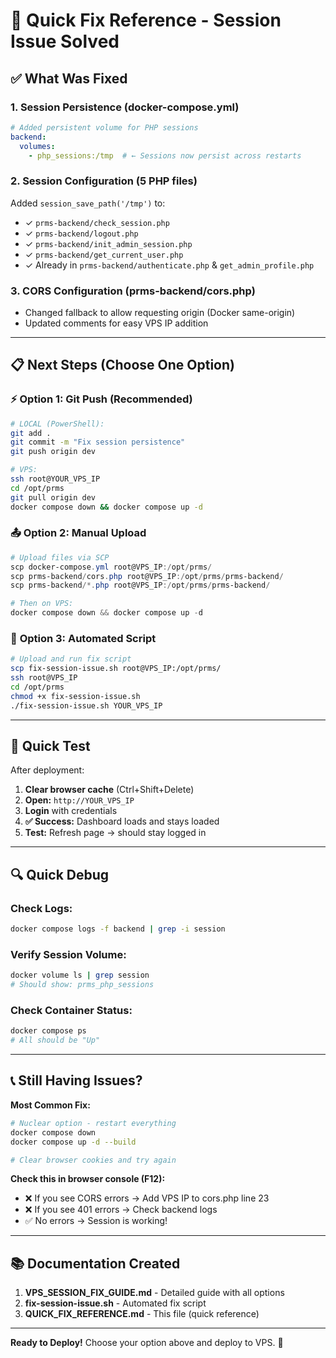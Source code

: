 # 🚀 Quick Fix Reference - Session Issue Solved

## ✅ What Was Fixed

### 1. **Session Persistence** (docker-compose.yml)
```yaml
# Added persistent volume for PHP sessions
backend:
  volumes:
    - php_sessions:/tmp  # ← Sessions now persist across restarts
```

### 2. **Session Configuration** (5 PHP files)
Added `session_save_path('/tmp')` to:
- ✓ `prms-backend/check_session.php`
- ✓ `prms-backend/logout.php`
- ✓ `prms-backend/init_admin_session.php`
- ✓ `prms-backend/get_current_user.php`
- ✓ Already in `prms-backend/authenticate.php` & `get_admin_profile.php`

### 3. **CORS Configuration** (prms-backend/cors.php)
- Changed fallback to allow requesting origin (Docker same-origin)
- Updated comments for easy VPS IP addition

---

## 📋 Next Steps (Choose One Option)

### ⚡ **Option 1: Git Push (Recommended)**
```bash
# LOCAL (PowerShell):
git add .
git commit -m "Fix session persistence"
git push origin dev

# VPS:
ssh root@YOUR_VPS_IP
cd /opt/prms
git pull origin dev
docker compose down && docker compose up -d
```

### 📤 **Option 2: Manual Upload**
```powershell
# Upload files via SCP
scp docker-compose.yml root@VPS_IP:/opt/prms/
scp prms-backend/cors.php root@VPS_IP:/opt/prms/prms-backend/
scp prms-backend/*.php root@VPS_IP:/opt/prms/prms-backend/

# Then on VPS:
docker compose down && docker compose up -d
```

### 🤖 **Option 3: Automated Script**
```bash
# Upload and run fix script
scp fix-session-issue.sh root@VPS_IP:/opt/prms/
ssh root@VPS_IP
cd /opt/prms
chmod +x fix-session-issue.sh
./fix-session-issue.sh YOUR_VPS_IP
```

---

## 🧪 Quick Test

After deployment:

1. **Clear browser cache** (Ctrl+Shift+Delete)
2. **Open:** `http://YOUR_VPS_IP`
3. **Login** with credentials
4. **✅ Success:** Dashboard loads and stays loaded
5. **Test:** Refresh page → should stay logged in

---

## 🔍 Quick Debug

### Check Logs:
```bash
docker compose logs -f backend | grep -i session
```

### Verify Session Volume:
```bash
docker volume ls | grep session
# Should show: prms_php_sessions
```

### Check Container Status:
```bash
docker compose ps
# All should be "Up"
```

---

## 📞 Still Having Issues?

**Most Common Fix:**
```bash
# Nuclear option - restart everything
docker compose down
docker compose up -d --build

# Clear browser cookies and try again
```

**Check this in browser console (F12):**
- ❌ If you see CORS errors → Add VPS IP to cors.php line 23
- ❌ If you see 401 errors → Check backend logs
- ✅ No errors → Session is working!

---

## 📚 Documentation Created

1. **VPS_SESSION_FIX_GUIDE.md** - Detailed guide with all options
2. **fix-session-issue.sh** - Automated fix script
3. **QUICK_FIX_REFERENCE.md** - This file (quick reference)

---

**Ready to Deploy!** Choose your option above and deploy to VPS. 🚀

